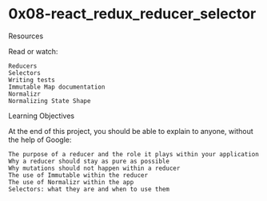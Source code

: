 # 0x08-react_redux_reducer_selector

Resources

Read or watch:

    Reducers
    Selectors
    Writing tests
    Immutable Map documentation
    Normalizr
    Normalizing State Shape

Learning Objectives

At the end of this project, you should be able to explain to anyone, without the help of Google:

    The purpose of a reducer and the role it plays within your application
    Why a reducer should stay as pure as possible
    Why mutations should not happen within a reducer
    The use of Immutable within the reducer
    The use of Normalizr within the app
    Selectors: what they are and when to use them
